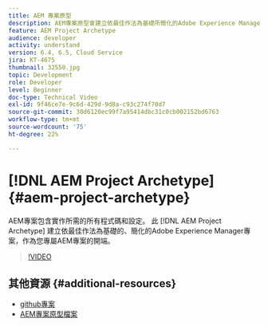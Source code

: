 ```yaml
---
title: AEM 專案原型
description: AEM專案原型會建立依最佳作法為基礎所簡化的Adobe Experience Manager專案，作為您專屬AEM專案的開端。
feature: AEM Project Archetype
audience: developer
activity: understand
version: 6.4, 6.5, Cloud Service
jira: KT-4675
thumbnail: 32550.jpg
topic: Development
role: Developer
level: Beginner
doc-type: Technical Video
exl-id: 9f46ce7e-9c6d-429d-9d8a-c93c274f70d7
source-git-commit: 30d6120ec99f7a95414dbc31c0cb002152bd6763
workflow-type: tm+mt
source-wordcount: '75'
ht-degree: 22%

---
```


# [!DNL AEM Project Archetype] {#aem-project-archetype}

AEM專案包含實作所需的所有程式碼和設定。 此 [!DNL AEM Project Archetype] 建立依最佳作法為基礎的、簡化的Adobe Experience Manager專案，作為您專屬AEM專案的開端。

>[!VIDEO](https://video.tv.adobe.com/v/32550?quality=12&learn=on)

## 其他資源 {#additional-resources}

* [github專案](https://github.com/adobe/aem-project-archetype)
* [AEM專案原型檔案](https://experienceleague.adobe.com/docs/experience-manager-core-components/using/developing/archetype/overview.html)
